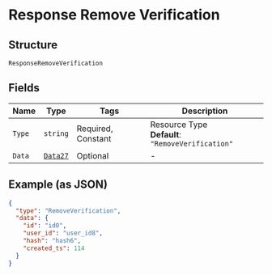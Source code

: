 
# Response Remove Verification

## Structure

`ResponseRemoveVerification`

## Fields

| Name | Type | Tags | Description |
|  --- | --- | --- | --- |
| `Type` | `string` | Required, Constant | Resource Type<br>**Default**: `"RemoveVerification"` |
| `Data` | [`Data27`](../../doc/models/data-27.md) | Optional | - |

## Example (as JSON)

```json
{
  "type": "RemoveVerification",
  "data": {
    "id": "id0",
    "user_id": "user_id8",
    "hash": "hash6",
    "created_ts": 114
  }
}
```

